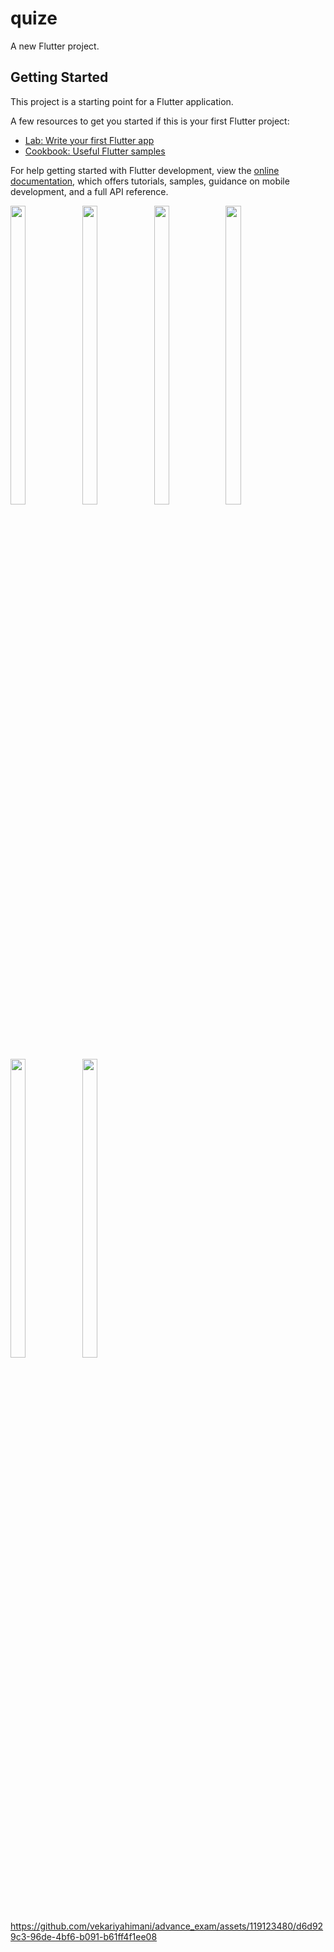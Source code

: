 # quize

A new Flutter project.

## Getting Started

This project is a starting point for a Flutter application.

A few resources to get you started if this is your first Flutter project:

- [Lab: Write your first Flutter app](https://docs.flutter.dev/get-started/codelab)
- [Cookbook: Useful Flutter samples](https://docs.flutter.dev/cookbook)

For help getting started with Flutter development, view the
[online documentation](https://docs.flutter.dev/), which offers tutorials,
samples, guidance on mobile development, and a full API reference.

<p>
<img src="https://github.com/vekariyahimani/advance_exam/assets/119123480/bfebca8b-027b-4523-92b7-0d9acc80eaa9"width=22% height=35%>
<img src="https://github.com/vekariyahimani/advance_exam/assets/119123480/8d379eec-4ac7-45ec-83ce-57a21549f011"width=22% height=35%>
<img src="https://github.com/vekariyahimani/advance_exam/assets/119123480/2a56276d-4197-4576-9cd4-8b957419411e"width=22% height=35%>
<img src="https://github.com/vekariyahimani/advance_exam/assets/119123480/83340ae4-30c7-45aa-90fc-50f31acfa791"width=22% height=35%>
<img src="https://github.com/vekariyahimani/advance_exam/assets/119123480/88102c21-47cd-4e76-9ce7-ecead5843fc5"width=22% height=35%>
<img src="https://github.com/vekariyahimani/advance_exam/assets/119123480/528422d1-79a1-4d7a-be20-a0f46cbee382"width=22% height=35%>


https://github.com/vekariyahimani/advance_exam/assets/119123480/d6d929c3-96de-4bf6-b091-b61ff4f1ee08

